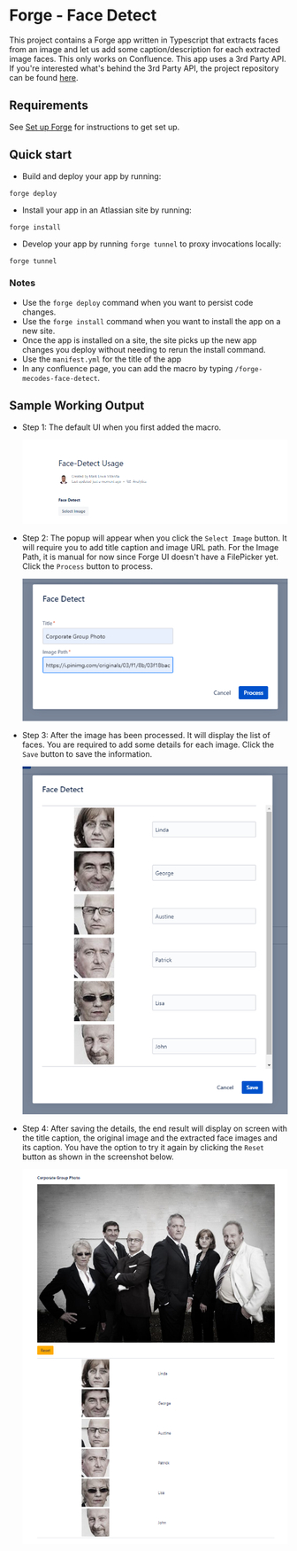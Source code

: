 # Forge - Face Detect

This project contains a Forge app written in Typescript that extracts faces from an image and let us add some caption/description for each extracted image faces. This only works on Confluence. This app uses a 3rd Party API. If you're interested what's behind the 3rd Party API, the project repository can be found [here](https://github.com/mecvillarina/forge-mecodes-face-ocr-api).

## Requirements

See [Set up Forge](https://developer.atlassian.com/platform/forge/set-up-forge/) for instructions to get set up.

## Quick start

- Build and deploy your app by running:

```
forge deploy
```

- Install your app in an Atlassian site by running:

```
forge install
```

- Develop your app by running `forge tunnel` to proxy invocations locally:

```
forge tunnel
```

### Notes

- Use the `forge deploy` command when you want to persist code changes.
- Use the `forge install` command when you want to install the app on a new site.
- Once the app is installed on a site, the site picks up the new app changes you deploy without needing to rerun the install command.
- Use the `manifest.yml` for the title of the app
- In any confluence page, you can add the macro by typing `/forge-mecodes-face-detect`.

## Sample Working Output

- Step 1: The default UI when you first added the macro.

  ![alt text](https://github.com/mecvillarina/forge-mecodes-face-detect/raw/master/assets/ss1.PNG "Screenshot 1")

- Step 2: The popup will appear when you click the `Select Image` button. It will require you to add title caption and image URL path. For the Image Path, it is manual for now since Forge UI doesn't have a FilePicker yet. Click the `Process` button to process.

  ![alt text](https://github.com/mecvillarina/forge-mecodes-face-detect/raw/master/assets/ss2.PNG "Screenshot 2")

- Step 3: After the image has been processed. It will display the list of faces. You are required to add some details for each image. Click the `Save` button to save the information.

  ![alt text](https://github.com/mecvillarina/forge-mecodes-face-detect/raw/master/assets/ss3.PNG "Screenshot 3")

- Step 4: After saving the details, the end result will display on screen with the title caption, the original image and the extracted face images and its caption. You have the option to try it again by clicking the `Reset` button as shown in the screenshot below.

  ![alt text](https://github.com/mecvillarina/forge-mecodes-face-detect/raw/master/assets/ss4.PNG "Screenshot 4")
